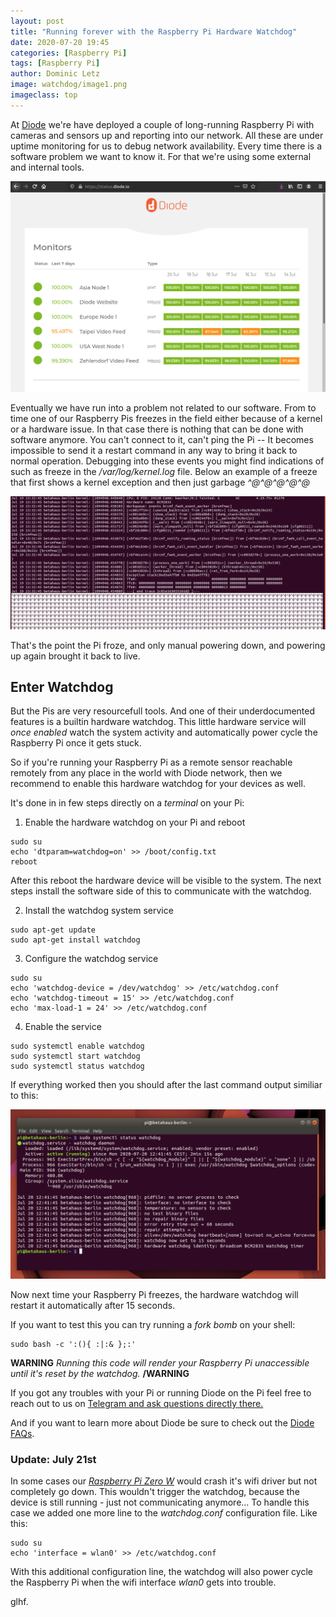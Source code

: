 ```yaml
---
layout: post
title: "Running forever with the Raspberry Pi Hardware Watchdog"
date: 2020-07-20 19:45
categories: [Raspberry Pi]
tags: [Raspberry Pi]
author: Dominic Letz
image: watchdog/image1.png
imageclass: top
---
```


At [Diode](https://diode.io) we're have deployed a couple of long-running Raspberry Pi with cameras and sensors up and reporting into our network. All these are under uptime monitoring for us to debug network availability. Every time there is a software problem we want to know it. For that we're using some external and internal tools. 

![alt_text](images/blog/watchdog/image3.png "Diode.io status page")

Eventually we have run into a problem not related to our software. From to time one of our Raspberry Pis freezes in the field either because of a kernel or a hardware issue. In that case there is nothing that can be done with software anymore. You can't connect to it, can't ping the Pi -- It becomes impossible to send it a restart command in any way to bring it back to normal operation. Debugging into these events you might find indications of such as freeze in the _/var/log/kernel.log_ file. Below an example of a freeze that first shows a kernel exception and then just garbage _^@^@^@^@^@_

![alt_text](images/blog/watchdog/image4.png "Kernel log at freeze")

That's the point the Pi froze, and only manual powering down, and powering up again brought it back to live.

## Enter Watchdog

But the Pis are very resourcefull tools. And one of their underdocumented features is a builtin hardware watchdog. This little hardware service will _once enabled_ watch the system activity and automatically power cycle the Raspberry Pi once it gets stuck. 

So if you're running your Raspberry Pi as a remote sensor reachable remotely from any place in the world with Diode network, then we recommend to enable this hardware watchdog for your devices as well. 

It's done in in few steps directly on a _terminal_ on your Pi:

1) Enable the hardware watchdog on your Pi and reboot

```
sudo su
echo 'dtparam=watchdog=on' >> /boot/config.txt
reboot
```

After this reboot the hardware device will be visible to the system. The next steps install the software side of this to communicate with the watchdog.

2) Install the watchdog system service

```
sudo apt-get update
sudo apt-get install watchdog
```

3) Configure the watchdog service

```
sudo su
echo 'watchdog-device = /dev/watchdog' >> /etc/watchdog.conf
echo 'watchdog-timeout = 15' >> /etc/watchdog.conf
echo 'max-load-1 = 24' >> /etc/watchdog.conf
```

4) Enable the service

```
sudo systemctl enable watchdog
sudo systemctl start watchdog
sudo systemctl status watchdog
```

If everything worked then you should after the last command output similiar to this:

![alt_text](images/blog/watchdog/image2.png "Watchdog service running")

Now next time your Raspberry Pi freezes, the hardware watchdog will restart it automatically after 15 seconds. 

If you want to test this you can try running a _fork bomb_ on your shell:

```
sudo bash -c ':(){ :|:& };:'
```
__WARNING__ _Running this code will render your Raspberry Pi unaccessible until it's reset by the watchdog._ __/WARNING__


If you got any troubles with your Pi or running Diode on the Pi feel free to reach out to us on [Telegram and ask questions directly there.](https://t.me/diode_chain)

And if you want to learn more about Diode be sure to check out the [Diode FAQs](https://github.com/diodechain/wiki/wiki/FAQs).

### Update: July 21st 

In some cases our [_Raspberry Pi Zero W_](https://www.raspberrypi.org/products/raspberry-pi-zero-w/) would crash it's wifi driver but not completely go down. This wouldn't trigger the watchdog, because the device is still running - just not communicating anymore... To handle this case we added one more line to the _watchdog.conf_ configuration file. Like this:

```
sudo su
echo 'interface = wlan0' >> /etc/watchdog.conf
```

With this additional configuration line, the watchdog will also power cycle the Raspberry Pi when the wifi interface _wlan0_ gets into trouble.

glhf.